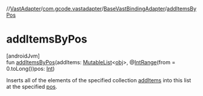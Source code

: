 //[VastAdapter](../../../index.md)/[com.gcode.vastadapter](../index.md)/[BaseVastBindingAdapter](index.md)/[addItemsByPos](add-items-by-pos.md)

# addItemsByPos

[androidJvm]\
fun [addItemsByPos](add-items-by-pos.md)(addItems: [MutableList](https://kotlinlang.org/api/latest/jvm/stdlib/kotlin.collections/-mutable-list/index.html)<[obj](index.md)>, @[IntRange](https://developer.android.com/reference/kotlin/androidx/annotation/IntRange.html)(from = 0.toLong())pos: [Int](https://kotlinlang.org/api/latest/jvm/stdlib/kotlin/-int/index.html))

Inserts all of the elements of the specified collection [addItems](add-items-by-pos.md) into this list at the specified [pos](add-items-by-pos.md).

